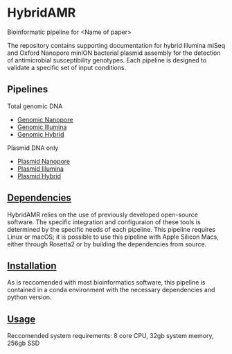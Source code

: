 # HybridAMR
Bioinformatic pipeline for &lt;Name of paper>

The repository contains supporting documentation for hybrid Illumina miSeq and Oxford Nanopore minION bacterial plasmid assembly for the detection of antimicrobial susceptibility genotypes. Each pipeline is designed to validate a specific set of input conditions.

Pipelines
---------
Total genomic DNA
- [Genomic Nanopore](Pipelines/Genomic_nanopore.sh)
- [Genomic Illumina](Pipelines/Genomic_Illumina.sh)
- [Genomic Hybrid](Pipelines/Genomic_hybrid.sh)

Plasmid DNA only
- [Plasmid Nanopore](Pipelines/Plasmid_Nanopore.sh)
- [Plasmid Illumina](Pipelines/Plasmid_Illumina.sh)
- [Plasmid Hybrid](Pipelines/Plasmid_hybrid.sh)

[Dependencies](Manual/Install.md)
-----------
HybridAMR relies on the use of previously developed open-source software. The specific integration and configuraion of these tools is determined by the specific needs of each pipeline. This pipeline requires Linux or macOS; it is possible to use this pipeline with Apple Silicon Macs, either through Rosetta2 or by building the dependencies from source. 

[Installation](Manual/Install.md) 
-----------
As is reccomended with most bioinformatics software, this pipeline is contained in a conda environment with the necessary dependencies and python version.


[Usage](Manual/Usage.md)
----------
Reccomended system requirements: 8 core CPU, 32gb system memory, 256gb SSD

